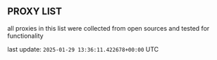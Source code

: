 ## PROXY LIST

all proxies in this list were collected from open sources and tested for functionality

last update: `2025-01-29 13:36:11.422678+00:00` UTC